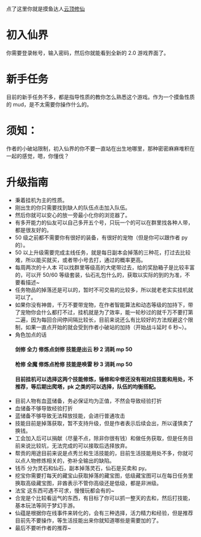 点了这里你就是摸鱼达人[云顶修仙](https://yundingxx.com:3366/login)

# 初入仙界

你需要登录帐号，输入密码，然后你就能看到全新的 2.0 游戏界面了。

# 新手任务

目前的新手任务不多，都是指导性质的教你怎么熟悉这个游戏。作为一个摸鱼性质的 mud，是不太需要你操作什么的。

# 须知：

作者的小破站限制，初入仙界的你不要一直站在出生地哪里，那种密密麻麻堆积在一起的感觉，嗯，你懂伐？

# 升级指南

- 秉着挂机为主的性质。
- 刚出生的你只需要找到缺人的队伍点击加入队伍。
- 然后你就可以安心的放一旁最小化你的浏览器了。
- 有多开能力的仙友可以自己多开五个号，只玩一个的可以在群里找各种人带，都是很友好的。
- 50 级之前都不需要你有很好的装备，有很好的宠物（但是你可以跟作者 py 的）。
- 50 以上升级需要完成主线任务，就是每日副本会掉落的三种花，打过去比较难，所以能买就买，或者带小号去打，通过的概率更高。
- 每周两次的十人本 可以找群里等级高的大佬带过去，给的奖励箱子是比较丰富的，可以开 50/60 等级套装，仙石礼包什么的，获取以实际的到的为准，不要看描述~
- 任务物品的掉落还是可以的，暂时不可交易的比较多，所以就老老实实挂机就可以了。
- 如果你没有神兽，千万不要带宠物，在作者智能算法和动态等级的加持下，带了宠物你会什么都打不过，挂机就是为了效率，能一轮秒过的就千万不要打第二遍，因为每回合间停间隔比较长，目前来说还么有比较好的方法规避这个限制，如果一直点开始的就会受到作者小破站的加持（开始战斗延时 6 秒~）。
- 角色加点的话
  #### 剑修 全力 修炼点剑修 技能是出云 秒 2 消耗 mp 50
  #### 枪修 全魔 修炼点枪修 技能是唤雷 秒 3 消耗 mp 50
  #### 目前挂机可以选择这两个技能修炼，锤修和伞修还没有相对应技能和用处，不推荐，等后期出爬塔，pk 之类的可以选择，队伍的均衡搭配。
- 目前人物有血蓝储备，务必保证均为正值，不然会导致经验打折
- 血储备不够导致经验打折
- 蓝储备不够导致无法释放技能，会进行普通攻击
- 技能目前是掉落获取，暂不支持升级，但是作者表示后续会出，所以谨慎卖了换钱。
- 工会加入后可以捐献（尽量不点，除非你很有钱）和做任务获取，但是任务目前来说比较坑，无法完成的可以接取后选择放弃。
- 帮贡的用途目前来说是点秀兰和生活技能的，目前生活技能用处不多，你就可以点人物修炼相关的，弥补全输出的缺陷。
- 钱币 分为灵石和仙石，副本掉落灵石，仙石是买卖和 py。
- 挖宝你需要打每天的藏宝山获取掉落的藏宝图，低级藏宝图可以在每日任务里换取高级藏宝图，非酋表示不管你高级还是低级，都是非洲级。
- 法宝 这东西可遇不可求，慢慢玩都会有的~
- 合宠是个比较看运气的东西，有目标了你可以抓一整天的去和，然后打技能，基本玩法等同于梦幻手游。
- 仙蕴是根据你在线事件来转化的，会有三种选择，活力精力和经验，但是推荐目前先不要操作，等生活技能出来你就知道哪些是需要加的了。
- 最后不要听作者的推荐~
